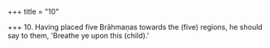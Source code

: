 +++
title = "10"

+++
10. Having placed five Brāhmaṇas towards the (five) regions, he should say to them, 'Breathe ye upon this (child).'
